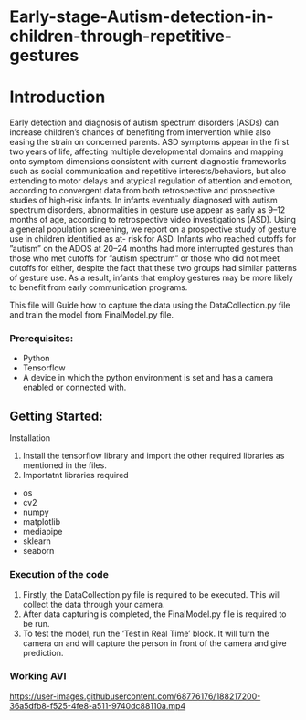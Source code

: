 # Early-stage-Autism-detection-in-children-through-repetitive-gestures
# Introduction
Early detection and diagnosis of autism spectrum disorders (ASDs) can increase children’s chances of benefiting from intervention while also easing the strain on concerned parents. ASD symptoms appear in the first two years of life, affecting multiple developmental domains and mapping onto symptom dimensions consistent with current diagnostic frameworks such as social communication and repetitive interests/behaviors, but also extending to motor delays and atypical regulation of attention and emotion, according to convergent data from both retrospective and prospective studies of high-risk infants. In infants eventually diagnosed with autism spectrum disorders, abnormalities in gesture use appear as early as 9–12 months of age, according to retrospective video investigations (ASD). Using a general population screening, we report on a prospective study of gesture use in children identified as at- risk for ASD. Infants who reached cutoffs for ”autism” on the ADOS at 20–24 months had more interrupted gestures than those who met cutoffs for ”autism spectrum” or those who did not meet cutoffs for either, despite the fact that these two groups had similar patterns of gesture use. As a result, infants that employ gestures may be more likely to benefit from early communication programs.


This file will Guide how to capture the data using the DataCollection.py file and train the model from FinalModel.py file.
### Prerequisites:
-	Python 
-	Tensorflow
-	A device in which the python environment is set and has a camera enabled or connected with.


## Getting Started:
Installation
1. Install the tensorflow library and import the other required libraries as mentioned in the files.
2. Importatnt libraries required
- os
-	cv2
-	numpy
-	matplotlib
-	mediapipe
-	sklearn
-	seaborn

### Execution of the code
1. Firstly, the DataCollection.py file is required to be executed. This will collect the data through your camera.
2. After data capturing is completed, the FinalModel.py file is required to be run.
3. To test the model, run the ‘Test in Real Time’ block. It will turn the camera on and will capture the person in front of the camera and give prediction. 


### Working AVI

https://user-images.githubusercontent.com/68776176/188217200-36a5dfb8-f525-4fe8-a511-9740dc88110a.mp4


